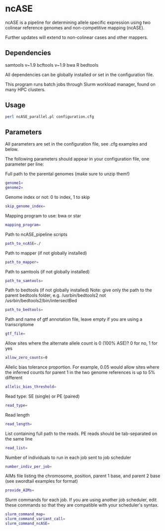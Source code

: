 # ncASE 

ncASE is a pipeline for determining allele specific expression using two colinear reference genomes and non-competitive mapping (ncASE). 

Further updates will extend to non-colinear cases and other mappers.

## Dependencies

samtools v~1.9
bcftools v~1.9
bwa
R
bedtools

All dependencies can be globally installed or set in the configuration file.

This program runs batch jobs through Slurm workload manager, found on many HPC clusters.

## Usage

```bash 
perl ncASE_parallel.pl configuration.cfg
```

## Parameters

All parameters are set in the configuration file, see .cfg examples and below.

The following parameters should appear in your configuration file, one parameter per line:

Full path to the parental genomes (make sure to unzip them!)
```bash
genome1=
genome2=
```

Genome index or not: 0 to index, 1 to skip
```bash
skip_genome_index=
```

Mapping program to use: bwa or star
```bash
mapping_program=
```
Path to ncASE_pipeline scripts
```bash
path_to_ncASE=./
```

Path to mapper (if not globally installed)
```bash
path_to_mapper=
```

Path to samtools (if not globally installed)
```bash
path_to_samtools=
```

Path to bedtools (if not globally installed)
Note: give only the path to the parent bedtools folder, e.g. /usrbin/bedtools2 not /usrbin/bedtools2/bin/intersectBed
```bash
path_to_bedtools=
```

Path and name of gtf annotation file, leave empty if you are using a transcriptome 
```bash
gtf_file=
```

Allow sites where the alternate allele count is 0 (100% ASE)? 0 for no, 1 for yes
```bash
allow_zero_counts=0
```

Allelic bias tolerance proportion. For example, 0.05 would allow sites where the inferred counts for parent 1 in the two genome references is up to 5% different
```bash
allelic_bias_threshold=
```

Read type: SE (single) or PE (paired)
```bash
read_type=
```

Read length
```bash
read_length=
```

List containing full path to the reads. PE reads should be tab-separated on the same line
```bash
read_list=
```

Number of individuals to run in each job sent to job scheduler
```bash
number_indiv_per_job=
```

AIMs file listing the chromosome, position, parent 1 base, and parent 2 base (see swordtail examples for format)
```bash
provide_AIMs=
```

Slurm commands for each job. If you are using another job scheduler, edit these commands so that they are compatible with your scheduler's syntax.
```bash
slurm_command_map=
slurm_command_variant_call=
slurm_command_ncASE=
```
